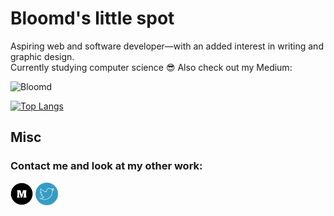 # Bloomd's little spot

Aspiring web and software developer—with an added interest in writing and graphic design.  
Currently studying computer science :sunglasses:
Also check out my Medium:

![Bloomd](https://github-readme-stats.vercel.app/api?username=bloomdw&count_private=true&theme=nightowl)

[![Top Langs](https://github-readme-stats.vercel.app/api/top-langs/?username=Bloomdw)](https://github.com/bloomdw/github-readme-stats&theme=nightowl)

## Misc 
### Contact me and look at my other work:

<p>
<img src="./mediumicon.png" alt="Medium" width="36" height="36">
<img src="./twittericon.png" alt="Twitter" width="36" height="36">
</p>
